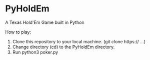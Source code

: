 # PyHoldEm
A Texas Hold'Em Game built in Python

How to play:
1. Clone this repository to your local machine. (git clone https:// ...)
2. Change directory (cd) to the PyHoldEm directory.
3. Run python3 poker.py